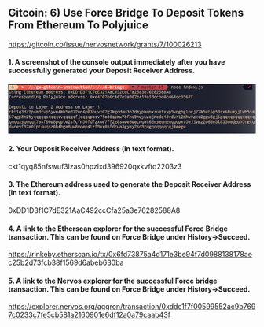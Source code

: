 ## Gitcoin: 6) Use Force Bridge To Deposit Tokens From Ethereum To Polyjuice
https://gitcoin.co/issue/nervosnetwork/grants/7/100026213

#### 1. A screenshot of the console output immediately after you have successfully generated your Deposit Receiver Address.

![task-6_1.jpg](./img/task-6_1.jpg)

#### 2. Your Deposit Receiver Address (in text format).

ckt1qyq85nfswuf3lzas0hpzlxd396920qxkvftq2203z3

#### 3. The Ethereum address used to generate the Deposit Receiver Address (in text format).

0xDD1D3f1C7dE321AaC492ccCfa25a3e76282588A8

#### 4. A link to the Etherscan explorer for the successful Force Bridge transaction. This can be found on Force Bridge under History→Succeed.

https://rinkeby.etherscan.io/tx/0x6fd73875a4d171e3be94f7d0988138178aec25b2d73fcb38f1569d6abeb630ba

#### 5. A link to the Nervos explorer for the successful Force bridge transaction. This can be found on Force Bridge under History→Succeed.

https://explorer.nervos.org/aggron/transaction/0xddc1f7f00599552ac9b7697c0233c7fe5cb581a2160901e6df12a0a79caab43f